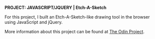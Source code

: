 **PROJECT: JAVASCRIPT/JQUERY | Etch-A-Sketch**

For this project, I built an Etch-A-Sketch-like drawing tool in the browser using JavaScript and jQuery.

More information about this project can be found at [The Odin Project](http://www.theodinproject.com/courses/web-development-101/lessons/javascript-and-jquery).
